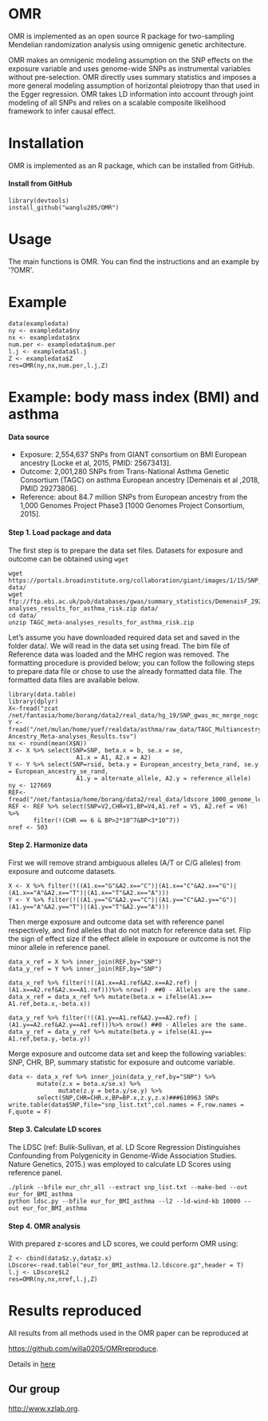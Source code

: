# OMR
OMR is implemented as an open source R package for two-sampling Mendelian randomization analysis using omnigenic genetic architecture. 

OMR makes an omnigenic modeling assumption on the SNP effects on the exposure variable and uses genome-wide SNPs as instrumental variables without pre-selection. OMR directly uses summary statistics and imposes a more general modeling assumption of horizontal pleiotropy than that used in the Egger regression. OMR takes LD information into account through joint modeling of all SNPs and relies on a scalable composite likelihood framework to infer causal effect. 

# Installation
OMR is implemented as an R package, which can be installed from GitHub.

####  Install from GitHub
```
library(devtools)
install_github("wanglu205/OMR")
```

# Usage
The main functions is OMR. You can find the instructions and an example by '?OMR'.

# Example
```
data(exampledata)
ny <- exampledata$ny
nx <- exampledata$nx
num.per <- exampledata$num.per
l.j <- exampledata$l.j
Z <- exampledata$Z
res=OMR(ny,nx,num.per,l.j,Z)
```

# Example: body mass index (BMI) and asthma
#### Data source
* Exposure: 2,554,637 SNPs from GIANT consortium on BMI European ancestry [Locke et al, 2015, PMID: 25673413].
* Outcome: 2,001,280 SNPs from Trans-National Asthma Genetic Consortium (TAGC) on asthma European ancestry [Demenais et al ,2018, PMID 29273806]. 
* Reference: about 84.7 million SNPs from European ancestry from the 1,000 Genomes Project Phase3 [1000 Genomes Project Consortium, 2015]. 

#### Step 1. Load package and data
The first step is to prepare the data set files. Datasets for exposure and outcome can be obtained using `wget`
```
wget https://portals.broadinstitute.org/collaboration/giant/images/1/15/SNP_gwas_mc_merge_nogc.tbl.uniq.gz data/
wget ftp://ftp.ebi.ac.uk/pub/databases/gwas/summary_statistics/DemenaisF_29273806_GCST005212/TAGC_meta-analyses_results_for_asthma_risk.zip data/
cd data/
unzip TAGC_meta-analyses_results_for_asthma_risk.zip
```
Let’s assume you have downloaded required data set and saved in the folder data/. We will read in the data set using fread. The bim file of Reference data was loaded and the MHC region was removed. The formatting procedure is provided below; you can follow the following steps to prepare data file or chose to use the already formatted data file. The formatted data files are available below.
```
library(data.table)
library(dplyr)
X<-fread("zcat /net/fantasia/home/borang/data2/real_data/hg_19/SNP_gwas_mc_merge_nogc.tbl.uniq.gz")
Y <- fread("/net/mulan/home/yuef/realdata/asthma/raw_data/TAGC_Multiancestry_and_European-Ancestry_Meta-analyses_Results.tsv")
nx <- round(mean(X$N))
X <- X %>% select(SNP=SNP, beta.x = b, se.x = se, 
                   A1.x = A1, A2.x = A2) 
Y <- Y %>% select(SNP=rsid, beta.y = European_ancestry_beta_rand, se.y = European_ancestry_se_rand, 
                   A1.y = alternate_allele, A2.y = reference_allele)
ny <- 127669				   
REF<-fread("/net/fantasia/home/borang/data2/real_data/ldscore_1000_genome_less_SNP/eur_chr_all.bim")
REF <- REF %>% select(SNP=V2,CHR=V1,BP=V4,A1.ref = V5, A2.ref = V6) %>% 
       filter(!(CHR == 6 & BP>2*10^7&BP<3*10^7)) 
nref <- 503
```
#### Step 2. Harmonize data
First we will remove strand ambiguous alleles (A/T or C/G alleles) from exposure and outcome datasets. 
```
X <- X %>% filter(!((A1.x=="G"&A2.x=="C")|(A1.x=="C"&A2.x=="G")|(A1.x=="A"&A2.x=="T")|(A1.x=="T"&A2.x=="A")))
Y <- Y %>% filter(!((A1.y=="G"&A2.y=="C")|(A1.y=="C"&A2.y=="G")|(A1.y=="A"&A2.y=="T")|(A1.y=="T"&A2.y=="A")))
```
Then merge exposure and outcome data set with reference panel respectively, and find alleles that do not match for reference data set. Flip the sign of effect size if the effect allele in exposure or outcome is not the minor allele in reference panel.
```
data_x_ref = X %>% inner_join(REF,by="SNP") 
data_y_ref = Y %>% inner_join(REF,by="SNP") 

data_x_ref %>% filter(!((A1.x==A1.ref&A2.x==A2.ref) | (A1.x==A2.ref&A2.x==A1.ref)))%>% nrow()  ##0 - Alleles are the same.
data_x_ref = data_x_ref %>% mutate(beta.x = ifelse(A1.x== A1.ref,beta.x,-beta.x))

data_y_ref %>% filter(!((A1.y==A1.ref&A2.y==A2.ref) | (A1.y==A2.ref&A2.y==A1.ref)))%>% nrow() ##0 - Alleles are the same.
data_y_ref = data_y_ref %>% mutate(beta.y = ifelse(A1.y== A1.ref,beta.y,-beta.y))
```
Merge exposure and outcome data set and keep the following variables: SNP, CHR, BP, summary statistic for exposure and outcome variable.
```
data <- data_x_ref %>% inner_join(data_y_ref,by="SNP") %>%
        mutate(z.x = beta.x/se.x) %>%
		      mutate(z.y = beta.y/se.y) %>%
        select(SNP,CHR=CHR.x,BP=BP.x,z.y,z.x)###610963 SNPs
write.table(data$SNP,file="snp_list.txt",col.names = F,row.names = F,quote = F)
```
#### Step 3. Calculate LD scores
The LDSC (ref: Bulik-Sullivan, et al. LD Score Regression Distinguishes Confounding from Polygenicity in Genome-Wide Association Studies. Nature Genetics, 2015.) was employed to calculate LD Scores using reference panel.
```
./plink --bfile eur_chr_all --extract snp_list.txt --make-bed --out eur_for_BMI_asthma
python ldsc.py --bfile eur_for_BMI_asthma --l2 --ld-wind-kb 10000 --out eur_for_BMI_asthma
```
#### Step 4. OMR analysis
With prepared z-scores and LD scores, we could perform OMR using:
```
Z <- cbind(data$z.y,data$z.x)
LDscore<-read.table("eur_for_BMI_asthma.l2.ldscore.gz",header = T)
l.j <- LDscore$L2
res=OMR(ny,nx,nref,l.j,Z)
```
# Results reproduced
All results from all methods used in the OMR paper can be reproduced at 

 <https://github.com/willa0205/OMRreproduce>.

Details in [here](https://github.com/willa0205/OMRreproduce)

## Our group

 <http://www.xzlab.org>.
